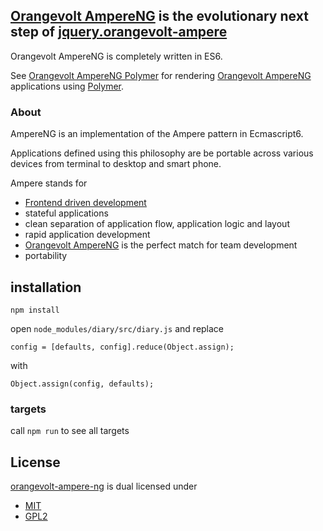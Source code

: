 ## [Orangevolt AmpereNG](http://lgersman.github.com/orangevolt-ampere-ng/) is the evolutionary next step of [jquery.orangevolt-ampere](https://github.com/lgersman/jquery.orangevolt-ampere)

Orangevolt AmpereNG is completely written in ES6.

See [Orangevolt AmpereNG Polymer](http://lgersman.github.com/orangevolt-ampere-ng-polymer/) for rendering [Orangevolt AmpereNG](http://lgersman.github.com/orangevolt-ampere-ng/) applications using [Polymer](http://polymer-project.org/).

### About

AmpereNG is an implementation of the Ampere pattern in Ecmascript6.

Applications defined using this philosophy are be portable across various devices from terminal to desktop and smart phone.

Ampere stands for

* [Frontend driven development](http://www.codelord.net/2014/02/20/frontend-driven-development/)
* stateful applications
* clean separation of application flow, application logic and layout
* rapid application development
* [Orangevolt AmpereNG](http://lgersman.github.com/orangevolt-ampere-ng/) is the perfect match for team development
* portability

## installation

````
npm install
````

open ``node_modules/diary/src/diary.js`` and replace

````
config = [defaults, config].reduce(Object.assign);
````

with

````
Object.assign(config, defaults);
````

### targets

call ``npm run`` to see all targets

## License

[orangevolt-ampere-ng](http://lgersman.github.com/orangevolt-ampere-ng/) is dual licensed under

* [MIT](http://www.opensource.org/licenses/MIT)
* [GPL2](http://www.opensource.org/licenses/GPL-2.0)
